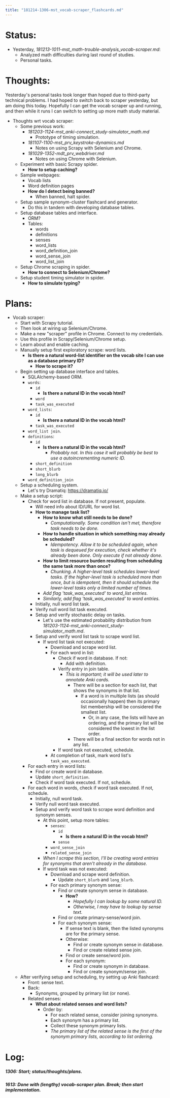 ```yaml
---
title: "181214-1306-mst_vocab-scraper_flashcards.md"
---
```


# Status:

- Yesterday, _181213-1011-mst_math-trouble-analysis_vocab-scraper.md_:
  - Analyzed math difficulties during last round of studies.
  - Personal tasks.


# Thoughts:

Yesterday's personal tasks took longer than hoped due to third-party technical problems. I had hoped to switch back to scraper yesterday, but am doing this today. Hopefully I can get the vocab scraper up and running, and then while it runs I can switch to setting up more math study material.

- Thoughts wrt vocab scraper:
  - Some previous work:
    - _181203-1124-mst_anki-connect_study-simulator_math.md_
      - Prototype of timing simulation.
    - _181107-1100-mst_prv_keystroke-dynamics.md_
      - Notes on using Scrapy with Selenium and Chrome.
    - _181029-1352-mdt_prv_webdriver.md_
      - Notes on using Chrome with Selenium.
  - Experiment with basic Scrapy spider.
    - **How to setup caching?**
  - Sample webpages:
    - Vocab lists
    - Word definition pages
    - **How do I detect being banned?**
      - When banned, halt spider.
  - Setup sample synonym-cluster flashcard and generator.
    - Do this in tandem with developing database tables.
  - Setup database tables and interface.
    - ORM?
    - Tables:
      - words
      - definitions
      - senses
      - word_lists
      - word_definition_join
      - word_sense_join
      - word_list_join
  - Setup Chrome scraping in spider.
    - **How to connect to Selenium/Chrome?**
  - Setup student timing simulator in spider.
    - **How to simulate typing?**


# Plans:

- Vocab scraper:
  - Start with Scrapy tutorial.
  - Then look at wiring up Selenium/Chrome.
  - Make a new "scraper" profile in Chrome. Connect to my credentials.
  - Use this profile in Scrapy/Selenium/Chrome setup.
  - Learn about and enable caching.
  - Manually setup first exploratory scrape: word lists.
    - **Is there a natural word-list identifier on the vocab site I can use as a database primary ID?**
      - **How to scrape it?**
  - Begin setting up database interface and tables.
    - SQLAlchemy-based ORM.
    - `words`:
      - `id`
        - **Is there a natural ID in the vocab html?**
      - `word`
      - `task_was_executed`
    - `word_lists`:
      - `id`
        - **Is there a natural ID in the vocab html?**
      - `task_was_executed`
    - `word_list join`.
    - `definitions`:
      - `id`
        - **Is there a natural ID in the vocab html?**
          - _Probably not. In this case it will probably be best to use a autoincrementing numeric ID._
      - `short_definition`
      - `short_blurb`
      - `long_blurb`
    - `word_definition_join`
  - Setup a scheduling system.
    - Let's try Dramatiq: https://dramatiq.io/
  - Make a setup script:
    - Check for word list in database. If not present, populate.
      - Will need info about ID/URL for word list.
      - **How to manage task list?**
        - **How to know what still needs to be done?**
          - _Computationally. Some condition isn't met, therefore task needs to be done._
        - **How to handle situation in which something may already be scheduled?**
          - _Idempotency. Allow it to be scheduled again, when task is dequeued for execution, check whether it's already been done. Only execute if not already done._
        - **How to limit resource burden resulting from scheduling the same task more than once?**
          - _Chunking. A higher-level task schedules lower-level tasks. If the higher-level task is scheduled more than once, but is idempotent, then it should schedule the lower-level tasks only a limited number of times._
        - _Add flag 'task_was_executed' to word_list entries._
        - _Similarly, add flag 'task_was_executed' to word entries._
      - Initially, null word list task.
      - Verify null word list task executed.
      - Setup and verify stochastic delay on tasks.
        - Let's use the estimated probability distribution from _181203-1124-mst_anki-connect_study-simulator_math.md_.
      - Setup and verify word list task to scrape word list.
        - If word list task not executed:
          - Download and scrape word list.
          - For each word in list:
            - Check if word in database. If not:
              - Add with definition.
            - Verify entry in join table.
              - _This is important; it will be used later to annotate Anki cards._
                - There will be a section for each list, that shows the synonyms in that list.
                  - If a word is in multiple lists (as should occasionally happen) then its primary list membership will be considered the smallest list.
                    - Or, in any case, the lists will have an ordering, and the primary list will be considered the lowest in the list order.
                - There will be a final section for words not in any list.
            - If word task not executed, schedule.
          - At completion of task, mark word list's `task_was_executed`.
    - For each entry in word lists:
      - Find or create word in database.
      - Update `short_definition`.
      - Check if word task executed. If not, schedule.
    - For each word in words, check if word task executed. If not, schedule.
      - Initially, null word task.
      - Verify null word task executed.
      - Setup and verify word task to scrape word definition and synonym senses.
        - At this point, setup more tables:
          - `senses`:
            - `id`
              - **Is there a natural ID in the vocab html?**
            - `sense`
          - `word_sense_join`
          - `related_sense_join`
        - _When I scrape this section, I'll be creating word entries for synonyms that aren't already in the database._
        - If word task was not executed:
          - Download and scrape word definition.
            - Update `short_blurb` and `long_blurb`.
          - For each primary synonym sense:
            - Find or create synonym sense in database.
              - **How?**
                - _Hopefully I can lookup by some natural ID._
                - _Otherwise, I may have to lookup by sense text._
            - Find or create primary-sense/word join.
            - For each synonym sense:
              - If sense text is blank, then the listed synonyms are for the primary sense.
              - Otherwise:
                - Find or create synonym sense in database.
                - Find or create related sense join.
              - Find or create sense/word join.
              - For each synonym:
                - Find or create synonym in database.
                - Find or create synonym/sense join.
  - After verifying setup and scheduling, try setting up Anki flashcard:
    - Front: sense text.
    - Back:
      - Synonyms, grouped by primary list (or none).
    - Related senses:
      - **What about related senses and word lists?**
        - Order by:
          - For each related sense, consider joining synonyms.
          - Each synonym has a primary list.
          - Collect these synonym primary lists.
          - _The primary list of the related sense is the first of the synonym primary lists, according to list ordering._


# Log:

##### 1306: Start; status/thoughts/plans.

##### 1613: Done with (lengthy) vocab-scraper plan. Break; then start implementation.
